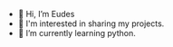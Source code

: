 - 👋 Hi, I’m Eudes
- 👀 I'm interested in sharing my projects.
- 🌱 I’m currently learning python.

<!---
Eudes06/Eudes06 is a ✨ special ✨ repository because its `README.md` (this file) appears on your GitHub profile.
You can click the Preview link to take a look at your changes.
--->
